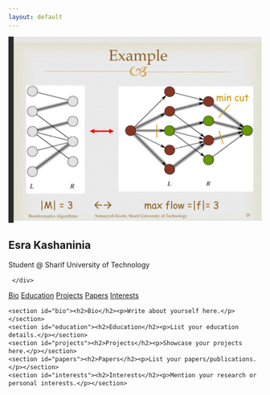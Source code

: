 ```yaml
---
layout: default
---
```

<link rel="stylesheet" href="assets/css/style.css">

<div class="container">
  <div class="sidebar">
    <img src="avatar.png" alt="Userx Photo" class="profile-pic">
    <div class="info">
      <h2>Esra Kashaninia</h2>
      <p>Student @ Sharif University of Technology</p>
      <div class="social-icons">
	  <a href="mailto:esra.kashaninia@ce.sharif.edu" target="_blank" aria-label="Email">
	    <i class="fa-solid fa-envelope"></i>
	  </a>
	  <a href="https://github.com/Esra-K/" target="_blank" aria-label="GitHub">
	    <i class="fa-brands fa-github"></i>
	  </a>
	  <a href="https://www.linkedin.com/in/esra-kashaninia-b0715b296/" target="_blank" aria-label="LinkedIn">
	    <i class="fa-brands fa-linkedin"></i>
	  </a>
      </div>

     </div>
  </div>

  <div class="main-content">
    <nav class="navbar">
      <a href="#bio">Bio</a>
      <a href="#education">Education</a>
      <a href="#projects">Projects</a>
      <a href="#papers">Papers</a>
      <a href="#interests">Interests</a>
    </nav>

    <section id="bio"><h2>Bio</h2><p>Write about yourself here.</p></section>
    <section id="education"><h2>Education</h2><p>List your education details.</p></section>
    <section id="projects"><h2>Projects</h2><p>Showcase your projects here.</p></section>
    <section id="papers"><h2>Papers</h2><p>List your papers/publications.</p></section>
    <section id="interests"><h2>Interests</h2><p>Mention your research or personal interests.</p></section>
  </div>
</div>

